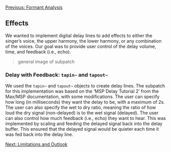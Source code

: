 [Previous: Formant Analysis](./formantanalysis.md)

## Effects
We wanted to implement digital delay lines to add effects to either the singer’s voice, the upper harmony, the lower harmony, or any combination of the voices. Our goal was to provide user control of the delay volume, time, and feedback (i.e., echo).

> general image of subpatch

### Delay with Feedback: `tapin~` and `tapout~`
We used the `tapin~` and `tapout~` objects to create delay lines. The subpatch for this implementation was based on the ‘MSP Delay Tutorial 2’ from the Max/MSP documentation, with some modifications. The user can specify how long (in milliseconds) they want the delay to be, with a maximum of 2s. The user can also specify the wet to dry ratio, meaning the ratio of how loud the dry signal (non-delayed) is to the wet signal (delayed). The user can also control how much feedback (i.e., echo) they want to hear. This was implemented by scaling and feeding the delayed signal back into the delay buffer. This ensured that the delayed signal would be quieter each time it was fed back into the delay line.



[Next: Limitations and Outlook](./limitations.md)
